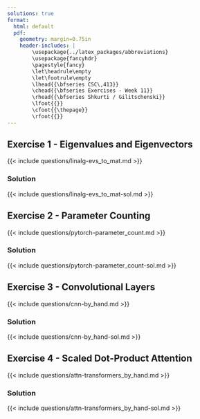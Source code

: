 ```yaml
---
solutions: true
format:
  html: default
  pdf:
    geometry: margin=0.75in
    header-includes: |
        \usepackage{../latex_packages/abbreviations}
        \usepackage{fancyhdr}
        \pagestyle{fancy}
        \let\headrule\empty
        \let\footrule\empty
        \lhead{{\bfseries CSC\,413}}
        \chead{{\bfseries Exercises - Week 11}}
        \rhead{{\bfseries Shkurti / Gilitschenski}}
        \lfoot{{}}
        \cfoot{{\thepage}}
        \rfoot{{}}
---
```


<!-- From week 5 -->
## Exercise 1 - Eigenvalues and Eigenvectors
{{< include questions/linalg-evs_to_mat.md >}}

### Solution
{{< include questions/linalg-evs_to_mat-sol.md >}}

<!-- From week 7 -->
## Exercise 2 - Parameter Counting
{{< include questions/pytorch-parameter_count.md >}}

### Solution
{{< include questions/pytorch-parameter_count-sol.md >}}

<!-- From week 7 -->
## Exercise 3 - Convolutional Layers
{{< include questions/cnn-by_hand.md >}}

### Solution
{{< include questions/cnn-by_hand-sol.md >}}

<!-- From week 9 -->
## Exercise 4 - Scaled Dot-Product Attention
{{< include questions/attn-transformers_by_hand.md >}}

### Solution
{{< include questions/attn-transformers_by_hand-sol.md >}}